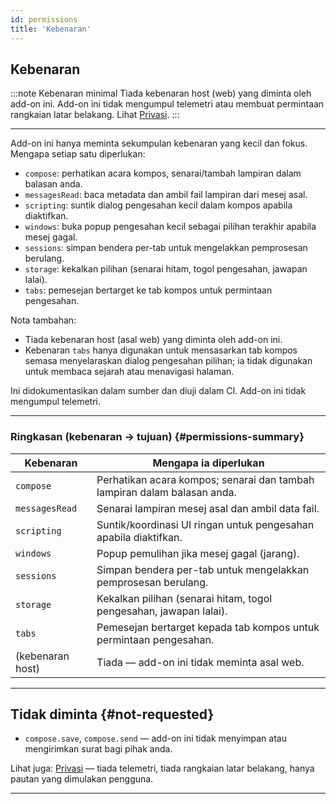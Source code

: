 ```yaml
---
id: permissions
title: 'Kebenaran'
---
```


## Kebenaran

:::note Kebenaran minimal
Tiada kebenaran host (web) yang diminta oleh add-on ini. Add-on ini tidak mengumpul telemetri atau membuat permintaan rangkaian latar belakang. Lihat [Privasi](privacy).
:::

---

Add-on ini hanya meminta sekumpulan kebenaran yang kecil dan fokus. Mengapa setiap satu diperlukan:

- `compose`: perhatikan acara kompos, senarai/tambah lampiran dalam balasan anda.
- `messagesRead`: baca metadata dan ambil fail lampiran dari mesej asal.
- `scripting`: suntik dialog pengesahan kecil dalam kompos apabila diaktifkan.
- `windows`: buka popup pengesahan kecil sebagai pilihan terakhir apabila mesej gagal.
- `sessions`: simpan bendera per-tab untuk mengelakkan pemprosesan berulang.
- `storage`: kekalkan pilihan (senarai hitam, togol pengesahan, jawapan lalai).
- `tabs`: pemesejan bertarget ke tab kompos untuk permintaan pengesahan.

Nota tambahan:

- Tiada kebenaran host (asal web) yang diminta oleh add-on ini.
- Kebenaran `tabs` hanya digunakan untuk mensasarkan tab kompos semasa menyelaraskan dialog pengesahan pilihan; ia tidak digunakan untuk membaca sejarah atau menavigasi halaman.

Ini didokumentasikan dalam sumber dan diuji dalam CI. Add-on ini tidak mengumpul telemetri.

---

### Ringkasan (kebenaran → tujuan) {#permissions-summary}

| Kebenaran        | Mengapa ia diperlukan                                                    |
| ---------------- | ------------------------------------------------------------------------ |
| `compose`        | Perhatikan acara kompos; senarai dan tambah lampiran dalam balasan anda. |
| `messagesRead`   | Senarai lampiran mesej asal dan ambil data fail.                         |
| `scripting`      | Suntik/koordinasi UI ringan untuk pengesahan apabila diaktifkan.         |
| `windows`        | Popup pemulihan jika mesej gagal (jarang).                               |
| `sessions`       | Simpan bendera per-tab untuk mengelakkan pemprosesan berulang.           |
| `storage`        | Kekalkan pilihan (senarai hitam, togol pengesahan, jawapan lalai).       |
| `tabs`           | Pemesejan bertarget kepada tab kompos untuk permintaan pengesahan.       |
| (kebenaran host) | Tiada — add-on ini tidak meminta asal web.                               |

---

## Tidak diminta {#not-requested}

- `compose.save`, `compose.send` — add-on ini tidak menyimpan atau mengirimkan surat bagi pihak anda.

Lihat juga: [Privasi](privacy) — tiada telemetri, tiada rangkaian latar belakang, hanya pautan yang dimulakan pengguna.

---
